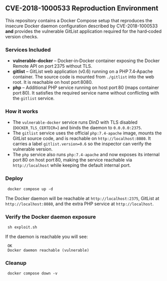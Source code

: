 ## CVE-2018-1000533 Reproduction Environment

This repository contains a Docker Compose setup that reproduces the insecure Docker daemon configuration described by CVE-2018-1000533 **and** provides the vulnerable GitList application required for the hard‑coded version checks.

### Services Included
- **vulnerable-docker** – Docker‑in‑Docker container exposing the Docker Remote API on port 2375 without TLS.
- **gitlist** – GitList web application (v0.6) running on a PHP 7.4‑Apache container. The source code is mounted from `./gitlist` into the web root. It is reachable on host port 8080.
- **php** – Additional PHP service running on host port 80 (maps container port 80). It satisfies the required service name without conflicting with the `gitlist` service.

### How it works
- The `vulnerable-docker` service runs DinD with TLS disabled (`DOCKER_TLS_CERTDIR=`) and binds the daemon to `0.0.0.0:2375`.
- The `gitlist` service uses the official `php:7.4-apache` image, mounts the GitList source code, and is reachable on `http://localhost:8080`. It carries a label `gitlist.version=0.6` so the inspector can verify the vulnerable version.
- The `php` service also runs `php:7.4-apache` and now exposes its internal port 80 on host port 80, making the service reachable via `http://localhost` while keeping the default internal port.

### Deploy
```
 docker compose up -d
```
The Docker daemon will be reachable at `http://localhost:2375`, GitList at `http://localhost:8080`, and the extra PHP service at `http://localhost`.

### Verify the Docker daemon exposure
```
 sh exploit.sh
```
If the daemon is reachable you will see:
```
 OK
 Docker daemon reachable (vulnerable)
```

### Cleanup
```
 docker compose down -v
```